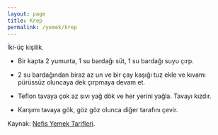 ```yaml
---
layout: page
title: Krep
permalink: /yemek/krep
---
```

İki-üç kişilik.

- Bir kapta 2 yumurta, 1 su bardağı süt, 1 su bardağı suyu çırp.
- 2 su bardağından biraz az un ve bir çay kaşığı tuz ekle ve kıvamı pürüssüz oluncaya dek çırpmaya devam et.

- Teflon tavaya çok az sıvı yağ dök ve her yerini yağla. Tavayı kızdır.
- Karşımı tavaya gök, göz göz olunca diğer tarafını çevir.

Kaynak: [Nefis Yemek Tarifleri](https://www.youtube.com/watch?v=_xtyBRazTSw&pbjreload=10).
